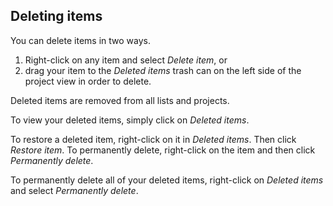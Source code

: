 ## Deleting items

You can delete items in two ways. 

1. Right-click on any item and select *Delete item*, or 
2. drag your item to the *Deleted items* trash can on the left side of the project view in order to delete. 

Deleted items are removed from all lists and projects.

To view your deleted items, simply click on *Deleted items*.

To restore a deleted item, right-click on it in *Deleted items*. Then click *Restore item*. To permanently delete, right-click on the item and then click *Permanently delete*. 

To permanently delete all of your deleted items, right-click on *Deleted items* and select *Permanently delete*.

